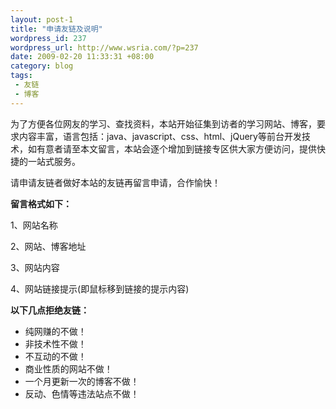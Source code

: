 ```yaml
--- 
layout: post-1
title: "申请友链及说明"
wordpress_id: 237
wordpress_url: http://www.wsria.com/?p=237
date: 2009-02-20 11:33:31 +08:00
category: blog
tags: 
 - 友链
 - 博客
---
```

为了方便各位网友的学习、查找资料，本站开始征集到访者的学习网站、博客，要求内容丰富，语言包括：java、javascript、css、html、jQuery等前台开发技术，如有意者请至本文留言，本站会逐个增加到链接专区供大家方便访问，提供快捷的一站式服务。

<!--more-->

请申请友链者做好本站的友链再留言申请，合作愉快！

<strong>留言格式如下：</strong>

1、网站名称

2、网站、博客地址

3、网站内容

4、网站链接提示(即鼠标移到链接的提示内容)

<strong>以下几点拒绝友链：</strong>
<ul>
	<li>纯网赚的不做！</li>
	<li>非技术性不做！</li>
	<li>不互动的不做！</li>
	<li>商业性质的网站不做！</li>
	<li>一个月更新一次的博客不做！</li>
	<li>反动、色情等违法站点不做！</li>
</ul>
